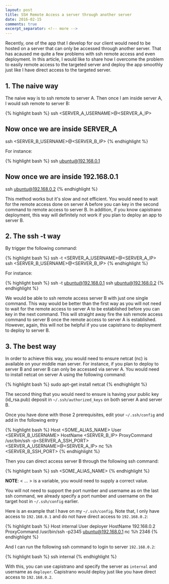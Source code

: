 ```yaml
---
layout: post
title: SSH Remote Access a server through another server
date: 2016-02-15
comments: true
excerpt_separator: <!-- more -->
---
```


Recently, one of the app that I develop for our client would need to be hosted on a server that can only be accessed through another server. That has acaused me quite a few problems with ssh remote access and even deployment. In this article, I would like to share how I overcome the problem to easily remote access to the targeted server and deploy the app smoothly just like I have direct access to the targeted server.

<!-- more -->

## 1. The naive way

The naive way is to ssh remote to server A. Then once I am inside server A, I would ssh remote to server B:

{% highlight bash %}
ssh <SERVER_A_USERNAME>@<SERVER_A_IP>
## Now once we are inside SERVER_A
ssh <SERVER_B_USERNAME>@<SERVER_B_IP>
{% endhighlight %}

For instance:

{% highlight bash %}
ssh ubuntu@192.168.0.1
## Now once we are inside 192.168.0.1
ssh ubuntu@192.168.0.2
{% endhighlight %}

This method works but it's slow and not efficient. You would need to wait for the remote access done on server A before you can key in the second command to remote access to server B. In addition, if you know capistrano deployment, this way will definitely not work if you plan to deploy an app to server B.

## 2. The ssh -t way

By trigger the following command:

{% highlight bash %}
ssh -t <SERVER_A_USERNAME>@<SERVER_A_IP> \
ssh <SERVER_B_USERNAME>@<SERVER_B_IP>
{% endhighlight %}

For instance:

{% highlight bash %}
ssh -t ubuntu@192.168.0.1 ssh ubuntu@192.168.0.2
{% endhighlight %}

We would be able to ssh remote access server B with just one single command. This way would be better than the first way as you will not need to wait for the remote access to server A to be established before you can key in the next command. This will straight away fire the ssh remote access command to server B once the remote access to server A is established. However, again, this will not be helpful if you use capistrano to deployment to deploy to server B.

## 3. The best way

In order to achieve this way, you would need to ensure netcat (nc) is available on your middle man server. For instance, if you plan to deploy to server B and server B can only be accessed via server A. You would need to install netcat on server A using the following command:

{% highlight bash %}
sudo apt-get install netcat
{% endhighlight %}

The second thing that you would need to ensure is having your public key (id_rsa.pub) deposit in ``~/.ssh/authorized_keys`` on both server A and server B.

Once you have done with those 2 prerequisites, edit your ``~/.ssh/config`` and add in the following entry

{% highlight bash %}
Host <SOME_ALIAS_NAME>
  User <SERVER_B_USERNAME>
  HostName <SERVER_B_IP>
  ProxyCommand /usr/bin/ssh -p<SERVER_A_SSH_PORT> <SERVER_A_USERNAME>@<SERVER_A_IP> nc %h <SERVER_B_SSH_PORT>
{% endhighlight %}

Then you can direct access server B through the following ssh command:

{% highlight bash %}
ssh <SOME_ALIAS_NAME>
{% endhighlight %}

__NOTE__: < ... > is a variable, you would need to supply a correct value.

You will not need to support the port number and username as on the last ssh command, we already specify a port number and username on the target host in ``~/.ssh/config`` earlier.

Here is an example that I have on my ``~/.ssh/config``. Note that, I only have access to ``192.168.0.1`` and do not have direct access to ``192.168.0.2``:

{% highlight bash %}
Host internal
  User deployer
  HostName 192.168.0.2
  ProxyCommand /usr/bin/ssh -p2345 ubuntu@192.168.0.1 nc %h 2346
{% endhighlight %}

And I can run the following ssh command to login to server ``192.168.0.2``:

{% highlight bash %}
ssh internal
{% endhighlight %}

With this, you can use capistrano and specify the server as ``internal`` and username as ``deployer``. Capistrano would deploy just like you have direct access to ``192.168.0.2``.

